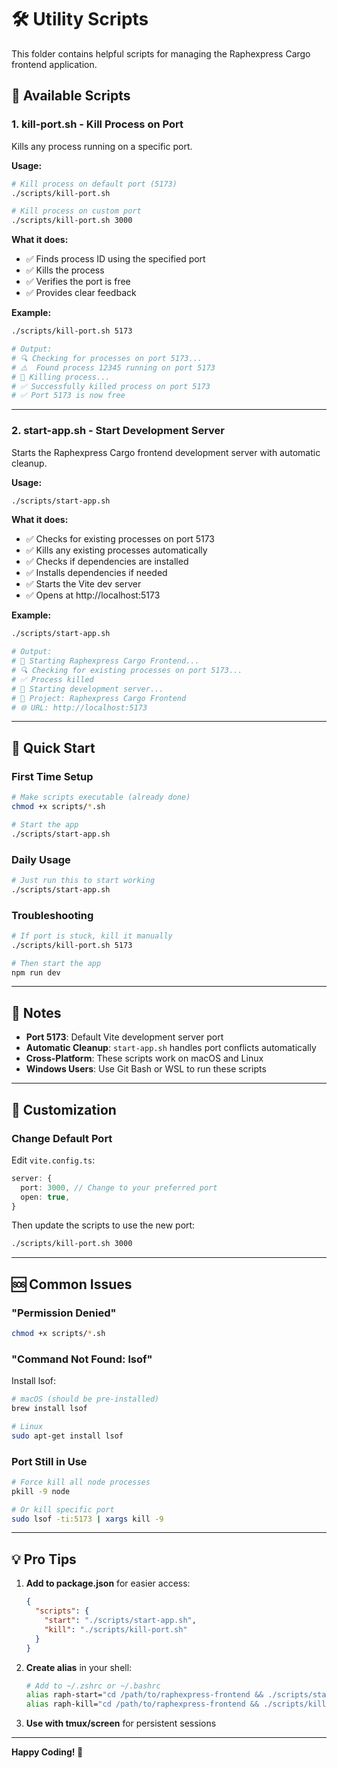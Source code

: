 # 🛠️ Utility Scripts

This folder contains helpful scripts for managing the Raphexpress Cargo frontend application.

## 📜 Available Scripts

### 1. **kill-port.sh** - Kill Process on Port

Kills any process running on a specific port.

**Usage:**
```bash
# Kill process on default port (5173)
./scripts/kill-port.sh

# Kill process on custom port
./scripts/kill-port.sh 3000
```

**What it does:**
- ✅ Finds process ID using the specified port
- ✅ Kills the process
- ✅ Verifies the port is free
- ✅ Provides clear feedback

**Example:**
```bash
./scripts/kill-port.sh 5173

# Output:
# 🔍 Checking for processes on port 5173...
# ⚠️  Found process 12345 running on port 5173
# 🔪 Killing process...
# ✅ Successfully killed process on port 5173
# ✅ Port 5173 is now free
```

---

### 2. **start-app.sh** - Start Development Server

Starts the Raphexpress Cargo frontend development server with automatic cleanup.

**Usage:**
```bash
./scripts/start-app.sh
```

**What it does:**
- ✅ Checks for existing processes on port 5173
- ✅ Kills any existing processes automatically
- ✅ Checks if dependencies are installed
- ✅ Installs dependencies if needed
- ✅ Starts the Vite dev server
- ✅ Opens at http://localhost:5173

**Example:**
```bash
./scripts/start-app.sh

# Output:
# 🚀 Starting Raphexpress Cargo Frontend...
# 🔍 Checking for existing processes on port 5173...
# ✅ Process killed
# 🚀 Starting development server...
# 📍 Project: Raphexpress Cargo Frontend
# 🌐 URL: http://localhost:5173
```

---

## 🚀 Quick Start

### First Time Setup
```bash
# Make scripts executable (already done)
chmod +x scripts/*.sh

# Start the app
./scripts/start-app.sh
```

### Daily Usage
```bash
# Just run this to start working
./scripts/start-app.sh
```

### Troubleshooting
```bash
# If port is stuck, kill it manually
./scripts/kill-port.sh 5173

# Then start the app
npm run dev
```

---

## 📝 Notes

- **Port 5173**: Default Vite development server port
- **Automatic Cleanup**: `start-app.sh` handles port conflicts automatically
- **Cross-Platform**: These scripts work on macOS and Linux
- **Windows Users**: Use Git Bash or WSL to run these scripts

---

## 🔧 Customization

### Change Default Port

Edit `vite.config.ts`:
```typescript
server: {
  port: 3000, // Change to your preferred port
  open: true,
}
```

Then update the scripts to use the new port:
```bash
./scripts/kill-port.sh 3000
```

---

## 🆘 Common Issues

### "Permission Denied"
```bash
chmod +x scripts/*.sh
```

### "Command Not Found: lsof"
Install lsof:
```bash
# macOS (should be pre-installed)
brew install lsof

# Linux
sudo apt-get install lsof
```

### Port Still in Use
```bash
# Force kill all node processes
pkill -9 node

# Or kill specific port
sudo lsof -ti:5173 | xargs kill -9
```

---

## 💡 Pro Tips

1. **Add to package.json** for easier access:
   ```json
   {
     "scripts": {
       "start": "./scripts/start-app.sh",
       "kill": "./scripts/kill-port.sh"
     }
   }
   ```

2. **Create alias** in your shell:
   ```bash
   # Add to ~/.zshrc or ~/.bashrc
   alias raph-start="cd /path/to/raphexpress-frontend && ./scripts/start-app.sh"
   alias raph-kill="cd /path/to/raphexpress-frontend && ./scripts/kill-port.sh"
   ```

3. **Use with tmux/screen** for persistent sessions

---

**Happy Coding! 🚀**
